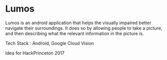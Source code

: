 # Lumos

Lumos is an android application that helps the visually impaired better navigate their surroundings. It does so by allowing people to take a picture, and then describing what the relevant information in the picture is.

Tech Stack : Android, Google Cloud Vision

Idea for HackPrinceton 2017
